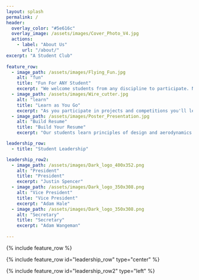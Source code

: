 ```yaml
---
layout: splash
permalink: /
header:
  overlay_color: "#5e616c"
  overlay_image: /assets/images/Cover_Photo_V4.jpg
  actions:
    - label: "About Us"
      url: "/about/"
excerpt: "A Student Club"  
  
feature_row:
  - image_path: /assets/images/Flying_Fun.jpg
    alt: "fun"
    title: "Fun For ANY Student"
    excerpt: "We welcome students from any discipline to participate. No experience is required to get started in the Aeronautics Club."
  - image_path: /assets/images/Wire_cutter.jpg
    alt: "learn"
    title: "Learn as You Go"
    excerpt: "As you participate in projects and competitions you'll learn the skills you need to design, build, and fly your own aircraft."
  - image_path: /assets/images/Poster_Presentation.jpg
    alt: "Build Resume"
    title: "Build Your Resume"
    excerpt: "Our students learn principles of design and aerodynamics to compete in the public arena and prepare to become leaders in the aersopace industry."

leadership_row:
  - title: "Student Leadership"

leadership_row2:
  - image_path: /assets/images/Dark_logo_400x352.png
    alt: "President"
    title: "President"
    excerpt: "Justin Spencer"
  - image_path: /assets/images/Dark_logo_350x308.png
    alt: "Vice President"
    title: "Vice President"
    excerpt: "Adam Hale"
  - image_path: /assets/images/Dark_logo_350x308.png
    alt: "Secretary"
    title: "Secretary"
    excerpt: "Adam Wangeman"
    
---
```


{% include feature_row %}

{% include feature_row id="leadership_row" type="center" %}

{% include feature_row id="leadership_row2" type="left" %}
